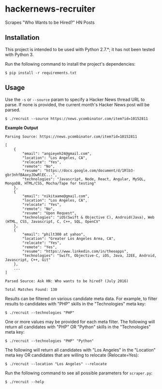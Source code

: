 # hackernews-recruiter
Scrapes "Who Wants to be Hired?" HN Posts

## Installation

This project is intended to be used with Python 2.7.*; it has not been tested with Python 3.

Run the following command to install the project's dependencies:

	$ pip install -r requirements.txt


## Usage

Use the `-s` or `--source` param to specify a Hacker News thread URL to parse.
If none is provided, the current month's Hacker News post will be parsed.

	$ ./recruit --source https://news.ycombinator.com/item?id=10152811

**Example Output**
```
Parsing Source: https://news.ycombinator.com/item?id=10152811

[
    {
        "email": "angieyeh24@gmail.com",
        "location": "Los Angeles, CA",
        "relocate": "Yes",
        "remote": "No",
        "resume": "https://docs.google.com/document/d/1Rlb3-gbr3nhfBAaxyJOwRlEC...",
        "technologies": "Javascript, Node, React, Angular, MySQL, MongoDB, HTML/CSS, Mocha/Tape for testing"
    },
    {
        "email": "nikitaame@gmail.com",
        "location": "Los Angeles, CA",
        "relocate": "Yes",
        "remote": "No",
        "resume": "Upon Request",
        "technologies": "iOS(Swift & Objective C), Android(Java), Web (HTML, CSS, Javascript, C, C++, SQL, OpenCV"
    },
    {
        "email": "philt300 at yahoo",
        "location": "Greater Los Angeles Area, CA",
        "relocate": "Yes",
        "remote": "Yes",
        "resume": "https://www.linkedin.com/in/theoapps",
        "technologies": "Swift, Objective-C, iOS, Java, J2EE, Android, Javascript, C++, Git"
    },
    ...
]

Parsed Source: Ask HN: Who wants to be hired? (July 2016)

Total Matches Found: 130
```


Results can be filtered on various candidate meta data. For example, to filter results to candidates with "PHP" skills in the "Technologies" meta key:

	$ ./recruit --technologies "PHP"


One or more values may be provided for each meta filter. The following will return all candidates with "PHP" OR "Python" skills in the "Technologies" meta key:

	$ ./recruit --technologies "PHP" "Python"


The following will return all candidates with "Los Angeles" in the "Location" meta key OR candidates that are willing to relocate (Relocate=Yes):

	$ ./recruit --location "Los Angeles" --relocate


Run the following command to see all possible parameters for `scraper.py`:

	$ ./recruit --help
